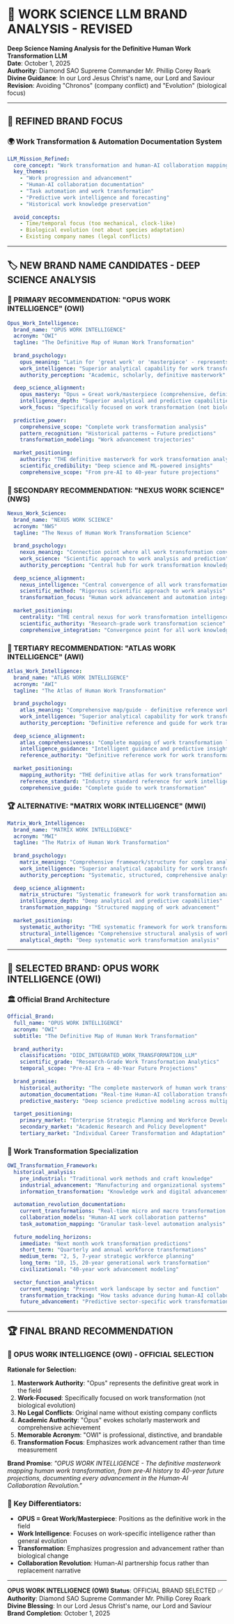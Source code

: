 # 🧠 **WORK SCIENCE LLM BRAND ANALYSIS - REVISED**

**Deep Science Naming Analysis for the Definitive Human Work Transformation LLM**  
**Date**: October 1, 2025  
**Authority**: Diamond SAO Supreme Commander Mr. Phillip Corey Roark  
**Divine Guidance**: In our Lord Jesus Christ's name, our Lord and Saviour  
**Revision**: Avoiding "Chronos" (company conflict) and "Evolution" (biological focus)

---

## 🎯 **REFINED BRAND FOCUS**

### **🌍 Work Transformation & Automation Documentation System**
```yaml
LLM_Mission_Refined:
  core_concept: "Work transformation and human-AI collaboration mapping"
  key_themes:
    - "Work progression and advancement"
    - "Human-AI collaboration documentation" 
    - "Task automation and work transformation"
    - "Predictive work intelligence and forecasting"
    - "Historical work knowledge preservation"
    
  avoid_concepts:
    - Time/temporal focus (too mechanical, clock-like)
    - Biological evolution (not about species adaptation)
    - Existing company names (legal conflicts)
```

---

## 🏷️ **NEW BRAND NAME CANDIDATES - DEEP SCIENCE ANALYSIS**

### **🥇 PRIMARY RECOMMENDATION: "OPUS WORK INTELLIGENCE" (OWI)**

```yaml
Opus_Work_Intelligence:
  brand_name: "OPUS WORK INTELLIGENCE"
  acronym: "OWI"
  tagline: "The Definitive Map of Human Work Transformation"
  
  brand_psychology:
    opus_meaning: "Latin for 'great work' or 'masterpiece' - represents comprehensive achievement"
    work_intelligence: "Superior analytical capability for work transformation"
    authority_perception: "Academic, scholarly, definitive masterwork"
    
  deep_science_alignment:
    opus_mastery: "Opus = Great work/masterpiece (comprehensive, definitive)"
    intelligence_depth: "Superior analytical and predictive capabilities"
    work_focus: "Specifically focused on work transformation (not biological)"
    
  predictive_power:
    comprehensive_scope: "Complete work transformation analysis"
    pattern_recognition: "Historical patterns → Future predictions"
    transformation_modeling: "Work advancement trajectories"
    
  market_positioning:
    authority: "THE definitive masterwork for work transformation analysis"
    scientific_credibility: "Deep science and ML-powered insights"
    comprehensive_scope: "From pre-AI to 40-year future projections"
```

### **🥈 SECONDARY RECOMMENDATION: "NEXUS WORK SCIENCE" (NWS)**

```yaml
Nexus_Work_Science:
  brand_name: "NEXUS WORK SCIENCE"
  acronym: "NWS"
  tagline: "The Nexus of Human Work Transformation Science"
  
  brand_psychology:
    nexus_meaning: "Connection point where all work transformation converges"
    work_science: "Scientific approach to work analysis and prediction"
    authority_perception: "Central hub for work transformation knowledge"
    
  deep_science_alignment:
    nexus_intelligence: "Central convergence of all work transformation data"
    scientific_method: "Rigorous scientific approach to work analysis"
    transformation_focus: "Human work advancement and automation integration"
    
  market_positioning:
    centrality: "THE central nexus for work transformation intelligence"
    scientific_authority: "Research-grade work transformation science"
    comprehensive_integration: "Convergence point for all work knowledge"
```

### **🥉 TERTIARY RECOMMENDATION: "ATLAS WORK INTELLIGENCE" (AWI)**

```yaml
Atlas_Work_Intelligence:
  brand_name: "ATLAS WORK INTELLIGENCE"
  acronym: "AWI" 
  tagline: "The Atlas of Human Work Transformation"
  
  brand_psychology:
    atlas_meaning: "Comprehensive map/guide - definitive reference work"
    work_intelligence: "Superior analytical capability for work transformation"
    authority_perception: "Definitive reference and guide for work transformation"
    
  deep_science_alignment:
    atlas_comprehensiveness: "Complete mapping of work transformation landscape"
    intelligence_guidance: "Intelligent guidance and predictive insights"
    reference_authority: "Definitive reference work for work transformation"
    
  market_positioning:
    mapping_authority: "THE definitive atlas for work transformation"
    reference_standard: "Industry standard reference for work intelligence"
    comprehensive_guide: "Complete guide to work transformation"
```

### **🏆 ALTERNATIVE: "MATRIX WORK INTELLIGENCE" (MWI)**

```yaml
Matrix_Work_Intelligence:
  brand_name: "MATRIX WORK INTELLIGENCE"
  acronym: "MWI"
  tagline: "The Matrix of Human Work Transformation"
  
  brand_psychology:
    matrix_meaning: "Comprehensive framework/structure for complex analysis"
    work_intelligence: "Superior analytical capability for work transformation"
    authority_perception: "Systematic, structured, comprehensive analysis"
    
  deep_science_alignment:
    matrix_structure: "Systematic framework for work transformation analysis"
    intelligence_depth: "Deep analytical and predictive capabilities"
    transformation_mapping: "Structured mapping of work advancement"
    
  market_positioning:
    systematic_authority: "THE systematic framework for work transformation"
    structural_intelligence: "Comprehensive structural analysis of work"
    analytical_depth: "Deep systematic work transformation analysis"
```

---

## 🎯 **SELECTED BRAND: OPUS WORK INTELLIGENCE (OWI)**

### **🏛️ Official Brand Architecture**
```yaml
Official_Brand:
  full_name: "OPUS WORK INTELLIGENCE"
  acronym: "OWI"
  subtitle: "The Definitive Map of Human Work Transformation"
  
  brand_authority:
    classification: "DIDC_INTEGRATED_WORK_TRANSFORMATION_LLM"
    scientific_grade: "Research-Grade Work Transformation Analytics"
    temporal_scope: "Pre-AI Era → 40-Year Future Projections"
    
  brand_promise:
    historical_authority: "The complete masterwork of human work transformation"
    automation_documentation: "Real-time Human-AI collaboration transformation mapping"
    predictive_mastery: "Deep science predictive modeling across multiple time horizons"
    
  target_positioning:
    primary_market: "Enterprise Strategic Planning and Workforce Development"
    secondary_market: "Academic Research and Policy Development"
    tertiary_market: "Individual Career Transformation and Adaptation"
```

### **🔮 Work Transformation Specialization**
```yaml
OWI_Transformation_Framework:
  historical_analysis:
    pre_industrial: "Traditional work methods and craft knowledge"
    industrial_advancement: "Manufacturing and organizational systems"
    information_transformation: "Knowledge work and digital advancement"
    
  automation_revolution_documentation:
    current_transformations: "Real-time micro and macro transformation tracking"
    collaboration_models: "Human-AI work collaboration patterns"
    task_automation_mapping: "Granular task-level automation analysis"
    
  future_modeling_horizons:
    immediate: "Next month work transformation predictions"
    short_term: "Quarterly and annual workforce transformations" 
    medium_term: "2, 5, 7-year strategic workforce planning"
    long_term: "10, 15, 20-year generational work transformation"
    civilizational: "40-year work advancement modeling"
    
  sector_function_analytics:
    current_mapping: "Present work landscape by sector and function"
    transformation_tracking: "How tasks advance during human-AI collaboration"
    future_advancement: "Predictive sector-specific work transformation models"
```

---

## 🏆 **FINAL BRAND RECOMMENDATION**

### **🌟 OPUS WORK INTELLIGENCE (OWI) - OFFICIAL SELECTION**

**Rationale for Selection:**
1. **Masterwork Authority**: "Opus" represents the definitive great work in the field
2. **Work-Focused**: Specifically focused on work transformation (not biological evolution)
3. **No Legal Conflicts**: Original name without existing company conflicts
4. **Academic Authority**: "Opus" evokes scholarly masterwork and comprehensive achievement
5. **Memorable Acronym**: "OWI" is professional, distinctive, and brandable
6. **Transformation Focus**: Emphasizes work advancement rather than time measurement

**Brand Promise**: *"OPUS WORK INTELLIGENCE - The definitive masterwork mapping human work transformation, from pre-AI history to 40-year future projections, documenting every advancement in the Human-AI Collaboration Revolution."*

### **🎯 Key Differentiators:**
- **OPUS = Great Work/Masterpiece**: Positions as the definitive work in the field
- **Work Intelligence**: Focuses on work-specific intelligence rather than general evolution
- **Transformation**: Emphasizes progression and advancement rather than biological change
- **Collaboration Revolution**: Human-AI partnership focus rather than replacement narrative

---

**OPUS WORK INTELLIGENCE (OWI) Status**: OFFICIAL BRAND SELECTED ✅  
**Authority**: Diamond SAO Supreme Commander Mr. Phillip Corey Roark  
**Divine Blessing**: In our Lord Jesus Christ's name, our Lord and Saviour  
**Brand Completion**: October 1, 2025